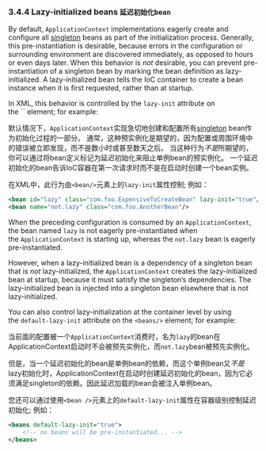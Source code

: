 ### 3.4.4 Lazy-initialized beans `延迟初始化bean`

By default, `ApplicationContext` implementations eagerly create and configure all [singleton](http://docs.spring.io/spring/docs/5.0.0.M4/spring-framework-reference/htmlsingle/#beans-factory-scopes-singleton) beans as part of the initialization process. Generally, this pre-instantiation is desirable, because errors in the configuration or surrounding environment are discovered immediately, as opposed to hours or even days later. When this behavior is *not* desirable, you can prevent pre-instantiation of a singleton bean by marking the bean definition as lazy-initialized. A lazy-initialized bean tells the IoC container to create a bean instance when it is first requested, rather than at startup.

In XML, this behavior is controlled by the `lazy-init` attribute on the `` element; for example:

默认情况下，`ApplicationContext`实现急切地创建和配置所有[singleton](http://docs.spring.io/spring/docs/5.0.0.M4/spring-framework-reference/htmlsingle/#beans-factory-scopes-singleton) bean作为初始化过程的一部分。 通常，这种预实例化是期望的，因为配置或周围环境中的错误被立即发现，而不是数小时或甚至数天之后。 当这种行为*不是*所期望的，你可以通过将bean定义标记为延迟初始化来阻止单例bean的预实例化。 一个延迟初始化的bean告诉IoC容器在第一次请求时而不是在启动时创建一个bean实例。

在XML中，此行为由`<bean/>`元素上的`lazy-init`属性控制; 例如：

```xml
<bean id="lazy" class="com.foo.ExpensiveToCreateBean" lazy-init="true"/>
<bean name="not.lazy" class="com.foo.AnotherBean"/>
```

When the preceding configuration is consumed by an `ApplicationContext`, the bean named `lazy` is not eagerly pre-instantiated when the `ApplicationContext` is starting up, whereas the `not.lazy` bean is eagerly pre-instantiated.

However, when a lazy-initialized bean is a dependency of a singleton bean that is *not* lazy-initialized, the `ApplicationContext` creates the lazy-initialized bean at startup, because it must satisfy the singleton’s dependencies. The lazy-initialized bean is injected into a singleton bean elsewhere that is not lazy-initialized.

You can also control lazy-initialization at the container level by using the `default-lazy-init` attribute on the `<beans/>` element; for example:

当前面的配置被一个`ApplicationContext`消费时，名为`lazy`的bean在ApplicationContext启动时不会被预先实例化，而`not.lazy`bean被预先实例化。

但是，当一个延迟初始化的bean是单例bean的依赖，而这个单例bean又*不是* lazy初始化时，ApplicationContext在启动时创建延迟初始化的bean，因为它必须满足singleton的依赖。因此延迟加载的bean会被注入单例bean。

您还可以通过使用`<bean />`元素上的`default-lazy-init`属性在容器级别控制延迟初始化; 例如：

```xml
<beans default-lazy-init="true">
	<!-- no beans will be pre-instantiated... -->
</beans>
```